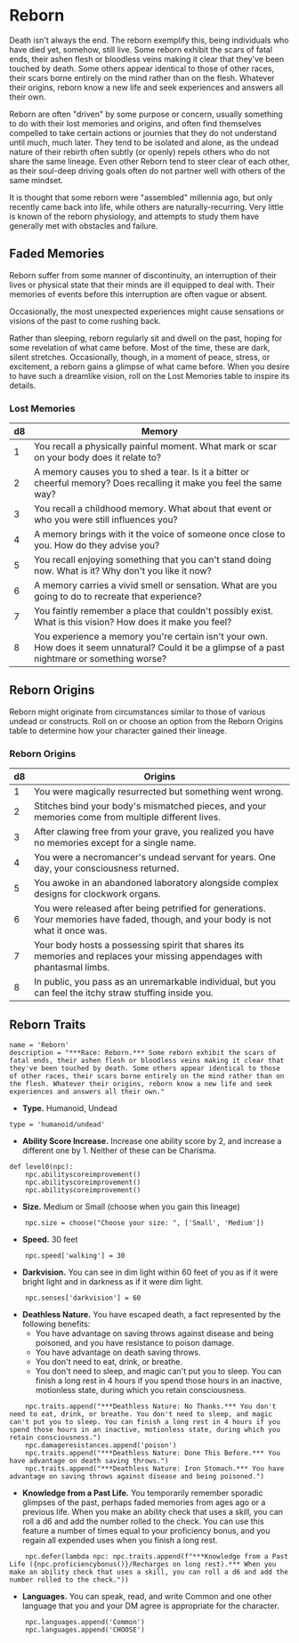 # Reborn
Death isn't always the end. The reborn exemplify this, being individuals who have died yet, somehow, still live. Some reborn exhibit the scars of fatal ends, their ashen flesh or bloodless veins making it clear that they've been touched by death. Some others appear identical to those of other races, their scars borne entirely on the mind rather than on the flesh. Whatever their origins, reborn know a new life and seek experiences and answers all their own.

Reborn are often "driven" by some purpose or concern, usually something to do with their lost memories and origins, and often find themselves compelled to take certain actions or journies that they do not understand until much, much later. They tend to be isolated and alone, as the undead nature of their rebirth often subtly (or openly) repels others who do not share the same lineage. Even other Reborn tend to steer clear of each other, as their soul-deep driving goals often do not partner well with others of the same mindset.

It is thought that some reborn were "assembled" millennia ago, but only recently came back into life, while others are naturally-recurring. Very little is known of the reborn physiology, and attempts to study them have generally met with obstacles and failure.

## Faded Memories
Reborn suffer from some manner of discontinuity, an interruption of their lives or physical state that their minds are ill equipped to deal with. Their memories of events before this interruption are often vague or absent.

Occasionally, the most unexpected experiences might cause sensations or visions of the past to come rushing back.

Rather than sleeping, reborn regularly sit and dwell on the past, hoping for some revelation of what came before. Most of the time, these are dark, silent stretches. Occasionally, though, in a moment of peace, stress, or excitement, a reborn gains a glimpse of what came before. When you desire to have such a dreamlike vision, roll on the Lost Memories table to inspire its details.

### Lost Memories
d8 | Memory
-- | ------
1  | You recall a physically painful moment. What mark or scar on your body does it relate to?
2  | A memory causes you to shed a tear. Is it a bitter or cheerful memory? Does recalling it make you feel the same way?
3  | You recall a childhood memory. What about that event or who you were still influences you?
4  | A memory brings with it the voice of someone once close to you. How do they advise you?
5  | You recall enjoying something that you can't stand doing now. What is it? Why don't you like it now?
6  | A memory carries a vivid smell or sensation. What are you going to do to recreate that experience?
7  | You faintly remember a place that couldn't possibly exist. What is this vision? How does it make you feel?
8  | You experience a memory you're certain isn't your own. How does it seem unnatural? Could it be a glimpse of a past nightmare or something worse?

## Reborn Origins
Reborn might originate from circumstances similar to those of various undead or constructs. Roll on or choose an option from the Reborn Origins table to determine how your character gained their lineage.

### Reborn Origins
d8 | Origins
-- | -------
1  | You were magically resurrected but something went wrong.
2  | Stitches bind your body's mismatched pieces, and your memories come from multiple different lives.
3  | After clawing free from your grave, you realized you have no memories except for a single name.
4  | You were a necromancer's undead servant for years. One day, your consciousness returned.
5  | You awoke in an abandoned laboratory alongside complex designs for clockwork organs.
6  | You were released after being petrified for generations. Your memories have faded, though, and your body is not what it once was.
7  | Your body hosts a possessing spirit that shares its memories and replaces your missing appendages with phantasmal limbs.
8  | In public, you pass as an unremarkable individual, but you can feel the itchy straw stuffing inside you.

## Reborn Traits

```
name = 'Reborn'
description = "***Race: Reborn.*** Some reborn exhibit the scars of fatal ends, their ashen flesh or bloodless veins making it clear that they've been touched by death. Some others appear identical to those of other races, their scars borne entirely on the mind rather than on the flesh. Whatever their origins, reborn know a new life and seek experiences and answers all their own."
```

* **Type.** Humanoid, Undead

```
type = 'humanoid/undead'
```

* **Ability Score Increase.** Increase one ability score by 2, and increase a different one by 1. Neither of these can be Charisma.

```
def level0(npc):
    npc.abilityscoreimprovement()
    npc.abilityscoreimprovement()
    npc.abilityscoreimprovement()
```

* **Size.** Medium or Small (choose when you gain this lineage)

```
    npc.size = choose("Choose your size: ", ['Small', 'Medium'])
```

* **Speed.** 30 feet

```
    npc.speed['walking'] = 30
```

* **Darkvision.** You can see in dim light within 60 feet of you as if it were bright light and in darkness as if it were dim light.

```
    npc.senses['darkvision'] = 60
```

* **Deathless Nature.** You have escaped death, a fact represented by the following benefits:
    * You have advantage on saving throws against disease and being poisoned, and you have resistance to poison damage.
    * You have advantage on death saving throws.
    * You don't need to eat, drink, or breathe.
    * You don't need to sleep, and magic can't put you to sleep. You can finish a long rest in 4 hours if you spend those hours in an inactive, motionless state, during which you retain consciousness.


```
    npc.traits.append("***Deathless Nature: No Thanks.*** You don't need to eat, drink, or breathe. You don't need to sleep, and magic can't put you to sleep. You can finish a long rest in 4 hours if you spend those hours in an inactive, motionless state, during which you retain consciousness.")
    npc.damageresistances.append('poison')
    npc.traits.append("***Deathless Nature: Done This Before.*** You have advantage on death saving throws.")
    npc.traits.append("***Deathless Nature: Iron Stomach.*** You have advantage on saving throws against disease and being poisoned.")
```

* **Knowledge from a Past Life.** You temporarily remember sporadic glimpses of the past, perhaps faded memories from ages ago or a previous life. When you make an ability check that uses a skill, you can roll a d6 and add the number rolled to the check. You can use this feature a number of times equal to your proficiency bonus, and you regain all expended uses when you finish a long rest.

```
    npc.defer(lambda npc: npc.traits.append(f"***Knowledge from a Past Life ({npc.proficiencybonus()}/Recharges on long rest).*** When you make an ability check that uses a skill, you can roll a d6 and add the number rolled to the check."))
```

* **Languages.** You can speak, read, and write Common and one other language that you and your DM agree is appropriate for the character.

```
    npc.languages.append('Common')
    npc.languages.append('CHOOSE')
```
